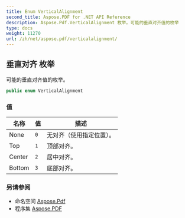 ```yaml
---
title: Enum VerticalAlignment
second_title: Aspose.PDF for .NET API Reference
description: Aspose.Pdf.VerticalAlignment 枚举。可能的垂直对齐值的枚举
type: docs
weight: 11270
url: /zh/net/aspose.pdf/verticalalignment/
---
```

## 垂直对齐 枚举

可能的垂直对齐值的枚举。

```csharp
public enum VerticalAlignment
```

### 值

| 名称 | 值 | 描述 |
| --- | --- | --- |
| None | `0` | 无对齐（使用指定位置）。 |
| Top | `1` | 顶部对齐。 |
| Center | `2` | 居中对齐。 |
| Bottom | `3` | 底部对齐。 |

### 另请参阅

* 命名空间 [Aspose.Pdf](../../aspose.pdf/)
* 程序集 [Aspose.PDF](../../)